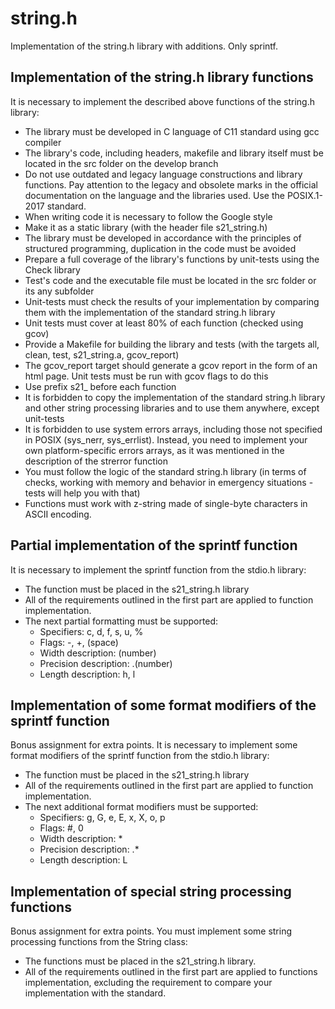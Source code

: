 # string.h
Implementation of the string.h library with additions. Only sprintf.

## Implementation of the string.h library functions

It is necessary to implement the described above functions of the string.h library: 
 - The library must be developed in C language of C11 standard using gcc compiler
 - The library's code, including headers, makefile and library itself must be located in the src folder on the develop branch    
 - Do not use outdated and legacy language constructions and library functions. Pay attention to the legacy and obsolete marks in the official documentation on the language and the libraries used. Use the POSIX.1-2017 standard. 
 - When writing code it is necessary to follow the Google style
 - Make it as a static library (with the header file s21_string.h)
 - The library must be developed in accordance with the principles of structured programming, duplication in the code must be avoided
 - Prepare a full coverage of the library's functions by unit-tests using the Check library
 - Test's code and the executable file must be located in the src folder or its any subfolder
 - Unit-tests must check the results of your implementation by comparing them with the implementation of the standard string.h library
 - Unit tests must cover at least 80% of each function (checked using gcov)
 - Provide a Makefile for building the library and tests (with the targets all, clean, test, s21_string.a, gcov_report)
 - The gcov_report target should generate a gcov report in the form of an html page. Unit tests must be run with gcov flags to do this
 - Use prefix s21_ before each function
 - It is forbidden to copy the implementation of the standard string.h library and other string processing libraries and to use them anywhere, except unit-tests
 - It is forbidden to use system errors arrays, including those not specified in POSIX (sys_nerr, sys_errlist). Instead, you need to implement your own platform-specific errors arrays, as it was mentioned in the description of the strerror function 
 - You must follow the logic of the standard string.h library (in terms of checks, working with memory and behavior in emergency situations - tests will help you with that)
 - Functions must work with z-string made of single-byte characters in ASCII encoding.

## Partial implementation of the sprintf function

It is necessary to implement the sprintf function from the stdio.h library:
- The function must be placed in the s21_string.h library
- All of the requirements outlined in the first part are applied to function implementation.
- The next partial formatting must be supported:
  - Specifiers: c, d, f, s, u, %
  - Flags: -, +, (space)
  - Width description: (number)
  - Precision description: .(number)
  - Length description: h, l

## Implementation of some format modifiers of the sprintf function

Bonus assignment for extra points. It is necessary to implement some format modifiers of the sprintf function from the stdio.h library:
- The function must be placed in the s21_string.h library
- All of the requirements outlined in the first part are applied to function implementation.
- The next additional format modifiers must be supported:
  - Specifiers: g, G, e, E, x, X, o, p
  - Flags: #, 0
  - Width description: *
  - Precision description: .*
  - Length description: L

## Implementation of special string processing functions

Bonus assignment for extra points. You must implement some string processing functions from the String class:
- The functions must be placed in the s21_string.h library.
- All of the requirements outlined in the first part are applied to functions implementation, excluding the requirement to compare your implementation with the standard.